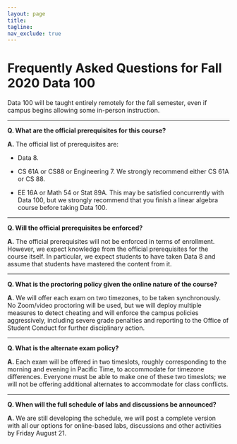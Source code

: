 ```yaml
---
layout: page
title:
tagline:
nav_exclude: true
---
```


# Frequently Asked Questions for Fall 2020 Data 100

Data 100 will be taught entirely remotely for the fall semester, even if campus begins allowing some in-person instruction.

---

**Q. What are the official prerequisites for this course?**

**A.** The official list of prerequisites are:

- Data 8.

- CS 61A or CS88 or Engineering 7. We strongly recommend either CS 61A or CS 88.

- EE 16A or Math 54 or Stat 89A. This may be satisfied concurrently with Data 100, but we strongly recommend that you finish a linear algebra course before taking Data 100.

---

**Q. Will the official prerequisites be enforced?**

**A.** The official prerequisites will not be enforced in terms of enrollment. However, we expect knowledge from the official prerequisites for the course itself. In particular, we expect students to have taken Data 8 and assume that students have mastered the content from it.

---

**Q. What is the proctoring policy given the online nature of the course?**

**A.** We will offer each exam on two timezones, to be taken synchronously. No Zoom/video proctoring will be used, but we will deploy multiple measures to detect cheating and will enforce the campus policies aggressively, including severe grade penalties and reporting to the Office of Student Conduct for further disciplinary action.

---

**Q. What is the alternate exam policy?**

**A.** Each exam will be offered in two timeslots, roughly corresponding to the morning and evening in Pacific Time, to accommodate for timezone differences. Everyone must be able to make one of these two timeslots; we will not be offering additional alternates to accommodate for class conflicts.

---

**Q. When will the full schedule of labs and discussions be announced?**

**A.** We are still developing the schedule, we will post a complete version with all our options for online-based labs, discussions and other activities by Friday August 21.


<!-- **Q. My question isn't answered in this FAQ, what can I do?**

**A.** Preferably, phrase your question in a way that isn't personally identifiable and file it as a [new issue in this repository](https://github.com/DS-100/DS-100.github.io/issues/new). We will then add a response to the FAQ, thus benefiting you and all other students with similar concerns.

If it's really something completely specific to your personal situation that can't be addressed in a public forum, contact the instructors by email.

--- -->
